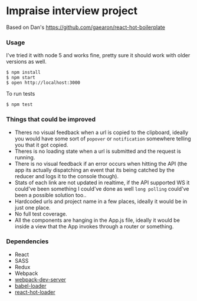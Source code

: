 Impraise interview project
=====================

Based on Dan's https://github.com/gaearon/react-hot-boilerplate

### Usage
I've tried it with node 5 and works fine, pretty sure it should work with older versions as well.

```
$ npm install
$ npm start
$ open http://localhost:3000
```

To run tests

```
$ npm test
```


### Things that could be improved

* Theres no visual feedback when a url is copied to the clipboard, ideally you would have some sort of `popover` or `notification` somewhere telling you that it got copied.
* Theres is no loading state when a url is submitted and the request is running.
* There is no visual feedback if an error occurs when hitting the API (the app its actually dispatching an event that its being catched by the reducer and logs it to the console though).
* Stats of each link are not updated in realtime, if the API supported WS it could've been something I could've done as well `long polling` could've been a possible solution too..
* Hardcoded urls and project name in a few places, ideally it would be in just one place.
* No full test coverage.
* All the components are hanging in the App.js file, ideally it would be inside a view that the App invokes through a router or something.

### Dependencies

* React
* SASS
* Redux
* Webpack
* [webpack-dev-server](https://github.com/webpack/webpack-dev-server)
* [babel-loader](https://github.com/babel/babel-loader)
* [react-hot-loader](https://github.com/gaearon/react-hot-loader)
